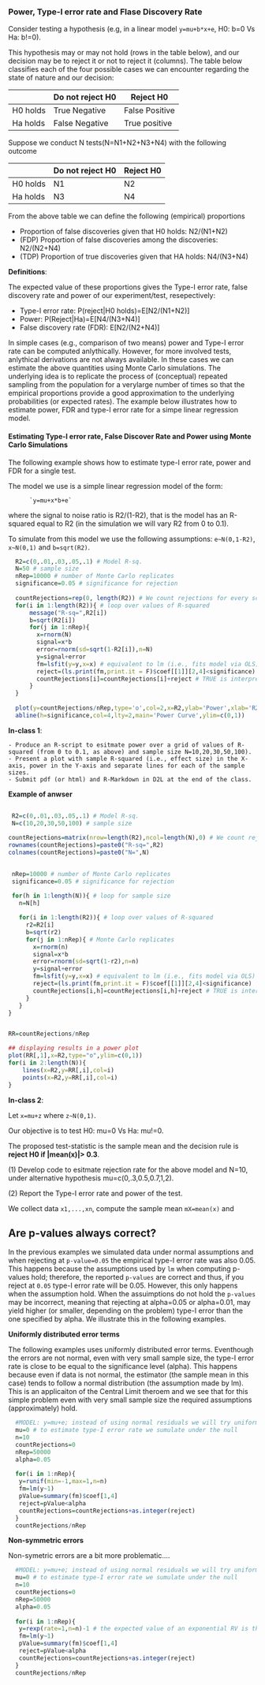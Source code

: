 ### Power, Type-I error rate and Flase Discovery Rate


Consider testing a hypothesis (e.g, in a linear model `y=mu+b*x+e`, H0: b=0 Vs Ha: b!=0). 

This hypothesis may or may not hold  (rows in the table below), and our decision may be to reject it or not to reject it (columns). The table below classifies each of the four possible cases we can encounter regarding the state of nature and our decision:


|           | Do not reject H0  | Reject H0          |
|-----------|-------------------|---------------------|
| H0 holds  | True Negative  | False Positive |
| Ha holds  | False Negative | True positive  |


Suppose we conduct N tests(N=N1+N2+N3+N4) with the following outcome

|           | Do not reject H0  | Reject H0          |
|-----------|-------------------|---------------------|
| H0 holds  | N1 | N2 |
| Ha holds  | N3 | N4  |


From the above table we can define the following (empirical) proportions

 -  Proportion of false discoveries given that H0 holds: N2/(N1+N2)
 - (FDP) Proportion of false discoveries among the discoveries: N2/(N2+N4)
 - (TDP) Proportion of true discoveries given that HA holds: N4/(N3+N4)

**Definitions**:

The expected value of these proportions gives the Type-I error rate, false discovery rate and power of our experiment/test, resepectively:
 
   - Type-I error rate: P(reject|H0 holds)=E[N2/(N1+N2)]
   - Power:  P(Reject|Ha)=E[N4/(N3+N4)]
   - False discovery rate (FDR): E[N2/(N2+N4)]

In simple cases (e.g., comparison of two means) power and Type-I error rate can be computed anlythically. However, for more involved tests, anlythical derivations are not always available. In these cases we can estimate the above quantities using Monte Carlo simulations. The underlying idea is to replicate the process of (conceptual) repeated sampling from the population for a verylarge number of times so that the empirical proportions provide a good approximation to the underlying probabilities (or expected rates). The example below illustrates how to estimate power, FDR and type-I error rate for a simpe linear regression model.



#### Estimating Type-I error rate, False Discover Rate and Power using Monte Carlo Simulations

The following example shows how to estimate type-I error rate, power and FDR for a single test. 

The model we use is a simple linear regression model of the form: 

          `y=mu+x*b+e` 


where the signal to noise ratio is R2/(1-R2), that is the model has an R-squared equal to R2 (in the simulation we will vary R2 from 0 to 0.1).

To simulate from this model we use the following assumptions: `e~N(0,1-R2)`, `x~N(0,1)` and `b=sqrt(R2)`.


```r
  R2=c(0,.01,.03,.05,.1) # Model R-sq.
  N=50 # sample size
  nRep=10000 # number of Monte Carlo replicates
  significance=0.05 # significance for rejection
   
  countRejections=rep(0, length(R2)) # We count rejections for every scenario
  for(i in 1:length(R2)){ # loop over values of R-squared
      message("R-sq=",R2[i])
      b=sqrt(R2[i])
      for(j in 1:nRep){
        x=rnorm(N)
        signal=x*b
        error=rnorm(sd=sqrt(1-R2[i]),n=N) 
        y=signal+error
        fm=lsfit(y=y,x=x) # equivalent to lm (i.e., fits model via OLS) but faster
        reject=(ls.print(fm,print.it = F)$coef[[1]][2,4]<significance) 
        countRejections[i]=countRejections[i]+reject # TRUE is interpreted as 1 and FALSE as 0
      }
  }
  
  plot(y=countRejections/nRep,type='o',col=2,x=R2,ylab='Power',xlab='R2',ylim=c(0,1))
  abline(h=significance,col=4,lty=2,main='Power Curve',ylim=c(0,1))
```

**In-class 1**: 

    - Produce an R-script to esitmate power over a grid of values of R-squared (from 0 to 0.1, as above) and sample size N=10,20,30,50,100).
    - Present a plot with sample R-squared (i.e., effect size) in the X-axis, power in the Y-axis and separate lines for each of the sample sizes.
    - Submit pdf (or html) and R-Markdown in D2L at the end of the class.

**Example of anwser**

  
 ```r
  
  R2=c(0,.01,.03,.05,.1) # Model R-sq.
  N=c(10,20,30,50,100) # sample size
  
 countRejections=matrix(nrow=length(R2),ncol=length(N),0) # We count rejections for every scenario
 rownames(countRejections)=paste0("R-sq=",R2)
 colnames(countRejections)=paste0("N=",N)
 
  
  nRep=10000 # number of Monte Carlo replicates
  significance=0.05 # significance for rejection
   
  for(h in 1:length(N)){ # loop for sample size
    n=N[h]

  	for(i in 1:length(R2)){ # loop over values of R-squared
      r2=R2[i]
      b=sqrt(r2)
      for(j in 1:nRep){ # Monte Carlo replicates
        x=rnorm(n)
        signal=x*b
        error=rnorm(sd=sqrt(1-r2),n=n) 
        y=signal+error
        fm=lsfit(y=y,x=x) # equivalent to lm (i.e., fits model via OLS) but faster
        reject=(ls.print(fm,print.it = F)$coef[[1]][2,4]<significance) 
        countRejections[i,h]=countRejections[i,h]+reject # TRUE is interpreted as 1 and FALSE as 0
      }  
    }
}


RR=countRejections/nRep

## displaying results in a power plot
plot(RR[,1],x=R2,type="o",ylim=c(0,1))
for(i in 2:length(N)){
     lines(x=R2,y=RR[,i],col=i)
     points(x=R2,y=RR[,i],col=i)
}


```     
   
    
**In-class 2**:
  
Let `x=mu+z` where `z~N(0,1)`. 

Our objective is to test H0: mu=0 Vs Ha: mu!=0.  

The proposed test-statistic is the sample mean and the decision rule is **reject H0 if |mean(x)|> 0.3**.

(1) Develop code to esitmate rejection rate for the above model and N=10, under alternative hypothesis mu=c(0,.3,0.5,0.7,1,2).


(2) Report the Type-I error rate and power of the test.


We collect data `x1,...,xn`, compute the sample mean `mX=mean(x)` and 


## Are p-values always correct?


In the previous examples we simulated data under normal assumptions and when rejecting at `p-value=0.05` the empirical type-I error rate was also 0.05. This happens because the assumptions used by `lm` when computing p-values hold; therefore, the reported `p-values` are correct and thus, if you reject at `0.05` type-I error rate will be 0.05. However, this only happens when the assumption hold. When the assuimptions do not hold the `p-values` may be incorrect, meaning that rejecting at alpha=0.05 or alpha=0.01, may yield higher (or smaller, depending on the problem) type-I error than the one specified by alpha. We illustrate this in the following examples.


**Uniformly distributed error terms**

The following examples uses uniformly distributed error terms.  Eventhough the errors are not normal, even with very small sample size, the type-I error rate is close to be equal to the significance level (alpha). This happens because even if data is not normal, the estimator (the sample mean in this case) tends to follow a normal distribution (the assumption made by lm). This is an applicaiton of the Central Limit theroem and we see that for this simple problem even with very small sample size the required assumptions (approximately) hold.
```r
  #MODEL: y=mu+e; instead of using normal residuals we will try uniform and other distributions.... 
  mu=0 # to estimate type-I error rate we sumulate under the null
  n=10 
  countRejections=0
  nRep=50000
  alpha=0.05
  
  for(i in 1:nRep){
   y=runif(min=-1,max=1,n=n)
   fm=lm(y~1)
   pValue=summary(fm)$coef[1,4]
   reject=pValue<alpha
   countRejections=countRejections+as.integer(reject)
  }
  countRejections/nRep
```

**Non-symmetric errors**

Non-symetric errors are a bit more problematic....


```r
  #MODEL: y=mu+e; instead of using normal residuals we will try uniform and other distributions.... 
  mu=0 # to estimate type-I error rate we sumulate under the null
  n=10 
  countRejections=0
  nRep=50000
  alpha=0.05
  
  for(i in 1:nRep){
   y=rexp(rate=1,n=n)-1 # the expected value of an exponential RV is the rate, we need zero-mean residuals...
   fm=lm(y~1)
   pValue=summary(fm)$coef[1,4]
   reject=pValue<alpha
   countRejections=countRejections+as.integer(reject)
  }
  countRejections/nRep
```

